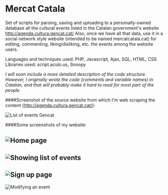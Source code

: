 # Mercat Catala
Set of scripts for parsing, saving and uploading to a personally-owned database all the cultural events listed in the Catalan government's website http://agenda.cultura.gencat.cat/ Also, once we have all that data, use it in a social network style website (intended to be named mercatcatala.cat) for editing, commenting, liking/disliking, etc. the events among the website users.

Languages and techniques used: PHP, Javascript, Ajax, SQL, HTML, CSS
Libraries used: script.aculo.us, Snoopy

_I will soon include a more detailed description of the code structure. However, I originally wrote the code (comments and variable names) in Catalan, and that will probably make it hard to read for most part of the people._

####Screenshot of the source website from which I'm web scraping the content (http://agenda.cultura.gencat.cat/):

![List of events Gencat](https://github.com/afranques44/mercat-catala/raw/master/SCREENSHOTS/screenshot_gencat.png "List of events Gencat")

####Some screenshots of my website:

![Home page](https://github.com/afranques44/mercat-catala/raw/master/SCREENSHOTS/home_page.png "Home page")
---
![Showing list of events](https://github.com/afranques44/mercat-catala/raw/master/SCREENSHOTS/showing_list_events.png "Showing list of events")
---
![Sign up page](https://github.com/afranques44/mercat-catala/raw/master/SCREENSHOTS/register_page.png "Sign up page")
---
![Modifying an event](https://github.com/afranques44/mercat-catala/raw/master/SCREENSHOTS/modifying_event.png "Modifying an event")
